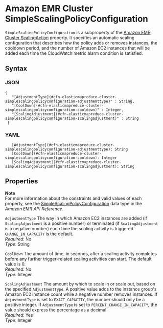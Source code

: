 # Amazon EMR Cluster SimpleScalingPolicyConfiguration<a name="aws-properties-elasticmapreduce-cluster-simplescalingpolicyconfiguration"></a>

`SimpleScalingPolicyConfiguration` is a subproperty of the [Amazon EMR Cluster ScalingAction](aws-properties-elasticmapreduce-cluster-scalingaction.md) property\. It specifies an automatic scaling configuration that describes how the policy adds or removes instances, the cooldown period, and the number of Amazon EC2 instances that will be added each time the CloudWatch metric alarm condition is satisfied\.

## Syntax<a name="w4ab1c21c10d132c13d104b5"></a>

### JSON<a name="aws-properties-elasticmapreduce-cluster-simplescalingpolicyconfiguration-syntax.json"></a>

```
{
   "[AdjustmentType](#cfn-elasticmapreduce-cluster-simplescalingpolicyconfiguration-adjustmenttype)" : String,
   "[CoolDown](#cfn-elasticmapreduce-cluster-simplescalingpolicyconfiguration-cooldown)" : Integer,
   "[ScalingAdjustment](#cfn-elasticmapreduce-cluster-simplescalingpolicyconfiguration-scalingadjustment)" : String
 }
```

### YAML<a name="aws-properties-elasticmapreduce-cluster-simplescalingpolicyconfiguration-syntax.yaml"></a>

```
   [AdjustmentType](#cfn-elasticmapreduce-cluster-simplescalingpolicyconfiguration-adjustmenttype): String
   [CoolDown](#cfn-elasticmapreduce-cluster-simplescalingpolicyconfiguration-cooldown): Integer
   [ScalingAdjustment](#cfn-elasticmapreduce-cluster-simplescalingpolicyconfiguration-scalingadjustment): String
```

## Properties<a name="w4ab1c21c10d132c13d104b7"></a>

**Note**  
For more information about the constraints and valid values of each property, see the [SimpleScalingPolicyConfiguration](https://docs.aws.amazon.com/ElasticMapReduce/latest/API/API_SimpleScalingPolicyConfiguration.html) data type in the *Amazon EMR API Reference*\.

`AdjustmentType`  <a name="cfn-elasticmapreduce-cluster-simplescalingpolicyconfiguration-adjustmenttype"></a>
The way in which Amazon EC2 instances are added \(if `ScalingAdjustment` is a positive number\) or terminated \(if `ScalingAdjustment` is a negative number\) each time the scaling activity is triggered\. `CHANGE_IN_CAPACITY` is the default\.  
*Required*: No  
*Type*: String

`CoolDown`  <a name="cfn-elasticmapreduce-cluster-simplescalingpolicyconfiguration-cooldown"></a>
The amount of time, in seconds, after a scaling activity completes before any further trigger\-related scaling activities can start\. The default value is 0\.  
*Required*: No  
*Type*: Integer

`ScalingAdjustment`  <a name="cfn-elasticmapreduce-cluster-simplescalingpolicyconfiguration-scalingadjustment"></a>
The amount by which to scale in or scale out, based on the specified `AdjustmentType`\. A positive value adds to the instance group's Amazon EC2 instance count while a negative number removes instances\. If `AdjustmentType` is set to `EXACT_CAPACITY`, the number should only be a positive integer\. If `AdjustmentType` is set to `PERCENT_CHANGE_IN_CAPACITY`, the value should express the percentage as a decimal\.  
*Required*: Yes  
*Type*: Integer